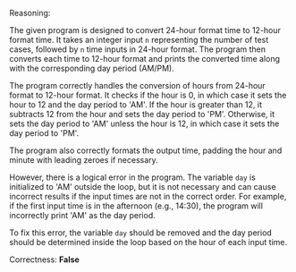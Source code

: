 Reasoning:

The given program is designed to convert 24-hour format time to 12-hour format time. It takes an integer input `n` representing the number of test cases, followed by `n` time inputs in 24-hour format. The program then converts each time to 12-hour format and prints the converted time along with the corresponding day period (AM/PM).

The program correctly handles the conversion of hours from 24-hour format to 12-hour format. It checks if the hour is 0, in which case it sets the hour to 12 and the day period to 'AM'. If the hour is greater than 12, it subtracts 12 from the hour and sets the day period to 'PM'. Otherwise, it sets the day period to 'AM' unless the hour is 12, in which case it sets the day period to 'PM'.

The program also correctly formats the output time, padding the hour and minute with leading zeroes if necessary.

However, there is a logical error in the program. The variable `day` is initialized to 'AM' outside the loop, but it is not necessary and can cause incorrect results if the input times are not in the correct order. For example, if the first input time is in the afternoon (e.g., 14:30), the program will incorrectly print 'AM' as the day period.

To fix this error, the variable `day` should be removed and the day period should be determined inside the loop based on the hour of each input time.

Correctness: **False**